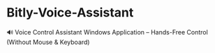 # Bitly-Voice-Assistant
🔊 Voice Control Assistant Windows Application – Hands-Free Control (Without Mouse &amp; Keyboard)
